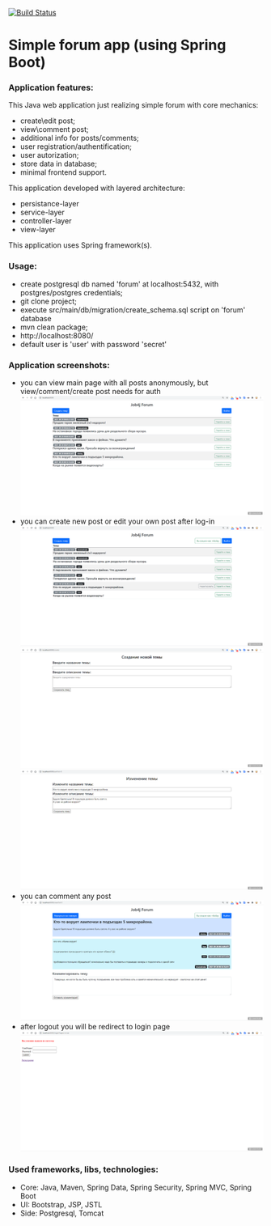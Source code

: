 [![Build Status](https://app.travis-ci.com/dvamedveda/forum.svg?branch=master)](https://app.travis-ci.com/dvamedveda/forum)

# Simple forum app (using Spring Boot)

### Application features:
This Java web application just realizing simple forum with core mechanics:
- create\edit post;
- view\comment post;
- additional info for posts/comments;
- user registration/authentification;
- user autorization;
- store data in database;
- minimal frontend support.

This application developed with layered architecture:
- persistance-layer
- service-layer
- controller-layer
- view-layer

This application uses Spring framework(s).

### Usage:
- create postgresql db named 'forum' at localhost:5432, with postgres/postgres credentials;
- git clone project;
- execute src/main/db/migration/create_schema.sql script on 'forum' database
- mvn clean package;
- http://localhost:8080/
- default user is 'user' with password 'secret'

### Application screenshots:
- you can view main page with all posts anonymously, but view/comment/create post needs for auth
![anonim_main](https://github.com/dvamedveda/screenshots/blob/main/forum/forum_anonim_main.png?raw=true) 
- you can create new post or edit your own post after log-in
![main_logged_id](https://github.com/dvamedveda/screenshots/blob/main/forum/forum_main_logged_in.png?raw=true)
![create_post](https://github.com/dvamedveda/screenshots/blob/main/forum/forum_create_post.png?raw=true)
![edit_post](https://github.com/dvamedveda/screenshots/blob/main/forum/forum_edit_post.png?raw=true)
- you can comment any post
![view_and_comment](https://github.com/dvamedveda/screenshots/blob/main/forum/forum_view_and_comment.png?raw=true)
- after logout you will be redirect to login page
![logout](https://github.com/dvamedveda/screenshots/blob/main/forum/forum_logout.png?raw=true)

### Used frameworks, libs, technologies:
- Core: Java, Maven, Spring Data, Spring Security, Spring MVC, Spring Boot
- UI: Bootstrap, JSP, JSTL
- Side: Postgresql, Tomcat